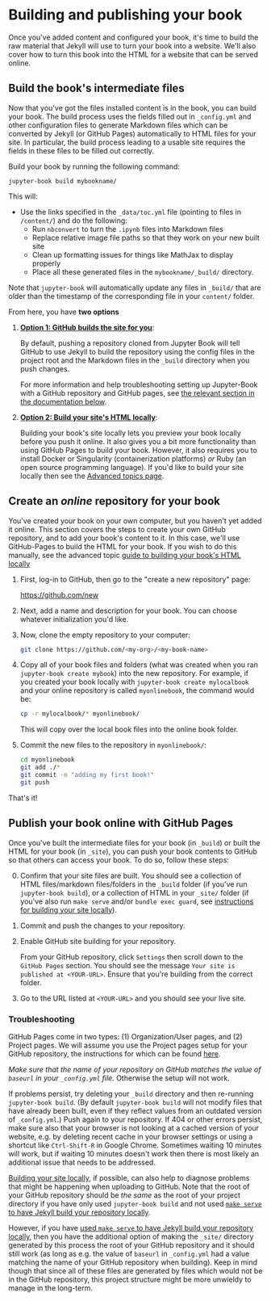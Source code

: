 # Building and publishing your book

Once you've added content and configured your book, it's time to
build the raw material that Jekyll will use to turn your book into a website.
We'll also cover how to turn this book into the HTML for a website that can
be served online.

## Build the book's intermediate files

Now that you've got the files installed content is in the book, you can build
your book. The build process uses the fields filled out in `_config.yml` and other configuration files to generate Markdown files which can be converted by Jekyll (or GitHub Pages) automatically to HTML files for your site. In particular, the build process leading to a usable site requires the fields in these files to be filled out correctly.

Build your book by running the following command:

```
jupyter-book build mybookname/
```

This will:

* Use the links specified in the `_data/toc.yml` file (pointing to files in `/content/`) and
  do the following:
  * Run `nbconvert` to turn the `.ipynb` files into Markdown files
  * Replace relative image file paths so that they work on your new built site
  * Clean up formatting issues for things like MathJax to display properly
  * Place all these generated files in the `mybookname/_build/` directory.

Note that `jupyter-book` will automatically update any files in `_build/` that are older
than the timestamp of the corresponding file in your `content/` folder.

From here, you have **two options**

1. [**Option 1: GitHub builds the site for you**](#create-an-online-repository-for-your-book):

   By default, pushing a repository
   cloned from Jupyter Book will tell GitHub to use Jekyll to build the repository
   using the config files in the project root and the Markdown files in the `_build` directory when you push changes.

   For more information and help troubleshooting setting up Jupyter-Book with a GitHub repository and GitHub pages, see [the relevant section in the documentation below](#troubleshooting).


2. [**Option 2: Build your site's HTML locally**](./05_advanced.html#build-the-books-site-html-locally):

   Building your book's site locally lets you preview your book locally before you
   push it online. It also gives you a bit more functionality than using
   GitHub Pages to build your book. However, it also requires you to install
   Docker or Singularity (containerization platforms) _or_
   Ruby (an open source programming language).
   If you'd like to build your site locally then see the
   [Advanced topics page](./05_advanced.html#build-the-books-site-html-locally).

## Create an *online* repository for your book

You've created your book on your own computer, but you haven't yet added it
online. This section covers the steps to create your own GitHub repository,
and to add your book's content to it. In this case, we'll use GitHub-Pages
to build the HTML for your book. If you wish to do this manually, see the
advanced topic [guide to building your book's HTML locally](05_advanced.html#build-the-books-site-html-locally)

1. First, log-in to GitHub, then go to the "create a new repository" page:

   https://github.com/new

2. Next, add a name and description for your book. You can choose whatever
   initialization you'd like.

3. Now, clone the empty repository to your computer:

   ```bash
   git clone https://github.com/<my-org>/<my-book-name>
   ```

4. Copy all of your book files and folders (what was created when you ran `jupyter-book create mybook`)
   into the new repository. For example, if you created your book locally with `jupyter-book create mylocalbook`
   and your online repository is called `myonlinebook`, the command would be:

   ```bash
   cp -r mylocalbook/* myonlinebook/
   ```

   This will copy over the local book files into the online book folder.

5. Commit the new files to the repository in `myonlinebook/`:

   ```bash
   cd myonlinebook
   git add ./*
   git commit -m "adding my first book!"
   git push
   ```

That's it!

## Publish your book online with GitHub Pages

Once you've built the intermediate files for your book (in `_build`) or built the HTML
for your book (in `_site`), you can push your book contents to GitHub so that
others can access your book. To do so, follow these steps:

0. Confirm that your site files are built. You should see a
   collection of HTML files/markdown files/folders in the `_build` folder (if you've run `jupyter-book build`),
   or a collection of HTML in your `_site/` folder (if you've also run `make serve` and/or `bundle exec guard`, see [instructions for building your site locally](./05_advanced.html#building-your-site-locally-with-ruby)).
1. Commit and push the changes to your repository.
2. Enable GitHub site building for your repository.

   From your GitHub repository, click `Settings` then scroll down to the
   `GitHub Pages` section. You should see the message `Your site is published at <YOUR-URL>`.
   Ensure that you're building from the correct folder.

3. Go to the URL listed at `<YOUR-URL>` and you should see your live site.

### Troubleshooting

GitHub Pages come in two types: (1) Organization/User pages, and (2) Project pages. We will assume you use the Project pages setup for your GitHub repository, the instructions for which can be found [here](https://help.github.com/en/articles/user-organization-and-project-pages#project-pages-sites).

_Make sure that the name of your repository on GitHub matches the value of `baseurl` in your `_config.yml` file._ Otherwise the setup will not work. 

If problems persist, try deleting your `_build` directory and then re-running `jupyter-book build`. (By default `jupyter-book build` will not modify files that have already been built, even if they reflect values from an outdated version of `_config.yml`.) Push again to your repository. If 404 or other errors persist, make sure also that your browser is not looking at a cached version of your website, e.g. by deleting recent cache in your browser settings or using a shortcut like `Ctrl-Shift-R` in Google Chrome. Sometimes waiting 10 minutes will work, but if waiting 10 minutes doesn't work then there is most likely an additional issue that needs to be addressed.

[Building your site locally](./05_advanced.html#build-the-books-site-html-locally), if possible, can also help to diagnose problems that might be happening when uploading to GitHub. Note that the root of your GitHub repository should be _the same_ as the root of your project directory if you have only used `jupyter-book build` and not used [`make serve` to have Jekyll build your repository locally](./05_advanced.html#building-your-site-locally-with-ruby). 

However, if you have [used `make serve` to have Jekyll build your repository locally](./05_advanced.html#building-your-site-locally-with-ruby), then you have the additional option of making the `_site/` directory generated by this process the root of your GitHub repository and it should still work (as long as e.g. the value of `baseurl` in `_config.yml` had a value matching the name of your GitHub repository when building). Keep in mind though that since all of these files are generated by files which would not be in the GitHub repository, this project structure might be more unwieldy to manage in the long-term.
